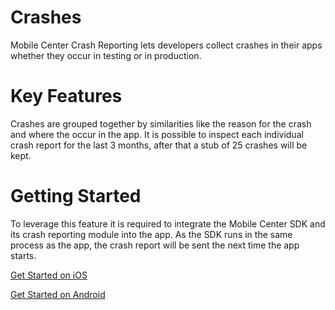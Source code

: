 # Crashes

Mobile Center Crash Reporting lets developers collect crashes in their apps whether they occur in testing or in production.

# Key Features

Crashes are grouped together by similarities like the reason for the crash and where the occur in the app. It is possible to inspect each individual crash report for the last 3 months, after that a stub of 25 crashes will be kept.



# Getting Started
To leverage this feature it is required to integrate the Mobile Center SDK and its crash reporting module into the app. As the SDK runs in the same process as the app, the crash report will be sent the next time the app starts.

[Get Started on iOS](/crashes/ios/)

[Get Started on Android](/crashes/android/)
